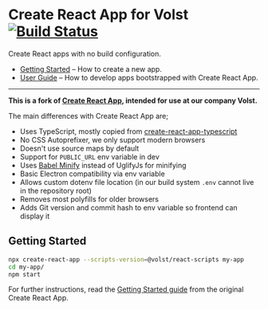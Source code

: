 # Create React App for Volst [![Build Status](https://travis-ci.org/Volst/create-react-app.svg?branch=master)](https://travis-ci.org/Volst/create-react-app)

Create React apps with no build configuration.

* [Getting Started](#getting-started) – How to create a new app.
* [User Guide](https://github.com/facebookincubator/create-react-app/blob/master/packages/react-scripts/template/README.md) – How to develop apps bootstrapped with Create React App.

- - -

**This is a fork of [Create React App](https://github.com/facebookincubator/create-react-app), intended for use at our company Volst.**

The main differences with Create React App are;

- Uses TypeScript, mostly copied from [create-react-app-typescript](https://github.com/wmonk/create-react-app-typescript)
- No CSS Autoprefixer, we only support modern browsers
- Doesn't use source maps by default
- Support for `PUBLIC_URL` env variable in dev
- Uses [Babel Minify](https://github.com/webpack-contrib/babel-minify-webpack-plugin) instead of UglifyJs for minifying
- Basic Electron compatibility via env variable
- Allows custom dotenv file location (in our build system `.env` cannot live in the repository root)
- Removes most polyfills for older browsers
- Adds Git version and commit hash to env variable so frontend can display it

## Getting Started

```sh
npx create-react-app --scripts-version=@volst/react-scripts my-app
cd my-app/
npm start
```

For further instructions, read the [Getting Started guide](https://github.com/facebookincubator/create-react-app#getting-started) from the original Create React App.